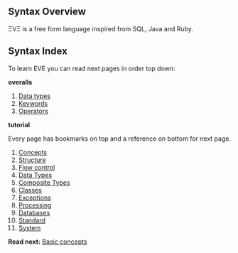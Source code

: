 ## Syntax Overview

ΞVΞ is a free form language inspired from SQL, Java and Ruby. 

## Syntax Index

To learn EVE you can read next pages in order top down:

**overalls**

1. [Data types](data-types.md)
1. [Keywords](keywords.md)
1. [Operators](operators.md)

**tutorial**

Every page has bookmarks on top and a reference on bottom for next page.

1. [Concepts](concepts.md)
1. [Structure](structure.md)
1. [Flow control](control.md)
1. [Data Types](data-types.md)
1. [Composite Types](composite.md)
1. [Classes](classes.md)
1. [Exceptions](exceptions.md)
1. [Processing](processing.md)
1. [Databases](databases.md)
1. [Standard](standard-lib.md)
1. [System](system-lib.md)


**Read next:** [Basic concepts](concepts.md)
